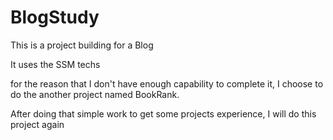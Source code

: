 # BlogStudy

This is a project building for a Blog

It uses the SSM techs

for the reason that I don't have enough capability to complete it, 
I choose to do the another project named BookRank.

After doing that simple work to get some projects experience, I will 
do this project again